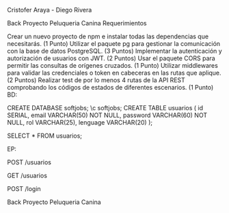 Cristofer Araya - Diego Rivera

Back Proyecto Peluqueria Canina
Requerimientos

Crear un nuevo proyecto de npm e instalar todas las dependencias que necesitarás. (1 Punto)
Utilizar el paquete pg para gestionar la comunicación con la base de datos PostgreSQL. (3 Puntos)
Implementar la autenticación y autorización de usuarios con JWT. (2 Puntos)
Usar el paquete CORS para permitir las consultas de orígenes cruzados. (1 Punto)
Utilizar middlewares para validar las credenciales o token en cabeceras en las rutas que aplique. (2 Puntos)
Realizar test de por lo menos 4 rutas de la API REST comprobando los códigos de estados de diferentes escenarios. (1 Punto)
BD:

CREATE DATABASE softjobs; \c softjobs; CREATE TABLE usuarios ( id SERIAL, email VARCHAR(50) NOT NULL, password VARCHAR(60) NOT NULL, rol VARCHAR(25), lenguage VARCHAR(20) );

SELECT * FROM usuarios;

EP:

POST /usuarios

GET /usuarios

POST /login

Back Proyecto Peluqueria Canina

